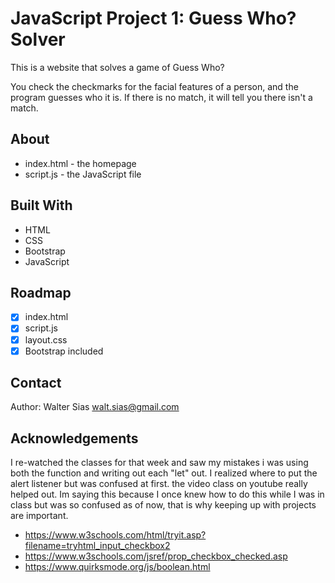 # JavaScript Project 1: Guess Who? Solver

This is a website that solves a game of Guess Who?

You check the checkmarks for the facial features of a person, and the program guesses who it is. If there is no match, it will tell you there isn't a match.

## About

* index.html - the homepage
* script.js - the JavaScript file

## Built With

- HTML
- CSS
- Bootstrap
- JavaScript

## Roadmap

- [x] index.html
- [x] script.js
- [x] layout.css
- [x] Bootstrap included

## Contact

Author: Walter Sias walt.sias@gmail.com

## Acknowledgements 
I re-watched the classes for that week and saw my mistakes i was using both the function and writing out each "let" out. I realized where to put the alert listener but was confused at first. the video class on youtube really helped out. Im saying this because I once knew how to do this while I was in class but was so confused as of now, that is why keeping up with projects are important. 

- https://www.w3schools.com/html/tryit.asp?filename=tryhtml_input_checkbox2
- https://www.w3schools.com/jsref/prop_checkbox_checked.asp
- https://www.quirksmode.org/js/boolean.html
